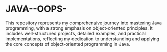 # JAVA--OOPS-
This repository represents my comprehensive journey into mastering Java programming, with a strong emphasis on object-oriented principles. It includes well-structured projects, detailed examples, and practical implementations, reflecting my dedication to understanding and applying the core concepts of object-oriented programming in Java.
